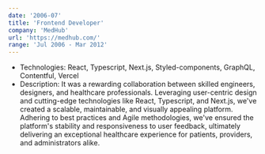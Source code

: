 ```yaml
---
date: '2006-07'
title: 'Frontend Developer'
company: 'MedHub'
url: 'https://medhub.com/'
range: 'Jul 2006 - Mar 2012'
---
```


- Technologies: React, Typescript, Next.js, Styled-components, GraphQL, Contentful, Vercel
- Description: It was a rewarding collaboration between skilled engineers, designers, and healthcare professionals. Leveraging user-centric design and cutting-edge technologies like React, Typescript, and Next.js, we've created a scalable, maintainable, and visually appealing platform. Adhering to best practices and Agile methodologies, we've ensured the platform's stability and responsiveness to user feedback, ultimately delivering an exceptional healthcare experience for patients, providers, and administrators alike.

